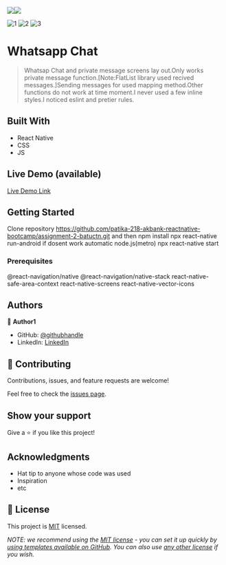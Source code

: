 
![](https://img.shields.io/badge/-ReactNative-blue)![](https://img.shields.io/badge/-JavaScript-yellow)

![1](https://user-images.githubusercontent.com/96943978/186977590-ac3f7ced-d191-4855-bb44-059bdd55bf9f.png)
![2](https://user-images.githubusercontent.com/96943978/186977613-7b2288ab-8c2b-415a-a8c9-9e99cdc1438f.PNG)
![3](https://user-images.githubusercontent.com/96943978/186977666-82d8d952-2611-40cf-81bb-5abc6da69800.PNG)


# Whatsapp Chat

> Whatsap Chat and private message screens lay out.Only works private message function.[Note:FlatList library used recived messages.]Sending messages for used mapping method.Other functions do not work at time moment.I never used a few inline styles.I noticed eslint and pretier rules.


## Built With

- React Native
- CSS
- JS

## Live Demo (available)

[Live Demo Link](https://user-images.githubusercontent.com/96943978/186978912-ef92f987-9ece-409a-912d-aa3b7c04cdb1.mp4)


## Getting Started
Clone repository  https://github.com/patika-218-akbank-reactnative-bootcamp/assignment-2-batuctn.git and then
npm install 
npx react-native run-android
if dosent work automatic node.js(metro)
npx react-native start
### Prerequisites

@react-navigation/native
@react-navigation/native-stack
react-native-safe-area-context
react-native-screens
react-native-vector-icons

## Authors

👤 **Author1**

- GitHub: [@githubhandle](https://github.com/batuctn)
- LinkedIn: [LinkedIn](https://www.linkedin.com/in/batu%C3%A7etin/)



## 🤝 Contributing

Contributions, issues, and feature requests are welcome!

Feel free to check the [issues page](https://github.com/patika-218-akbank-reactnative-bootcamp/assignment-2-batuctn/issues).

## Show your support

Give a ⭐️ if you like this project!

## Acknowledgments

- Hat tip to anyone whose code was used
- Inspiration
- etc

## 📝 License

This project is [MIT](./LICENSE) licensed.

_NOTE: we recommend using the [MIT license](https://choosealicense.com/licenses/mit/) - you can set it up quickly by [using templates available on GitHub](https://docs.github.com/en/communities/setting-up-your-project-for-healthy-contributions/adding-a-license-to-a-repository). You can also use [any other license](https://choosealicense.com/licenses/) if you wish._
